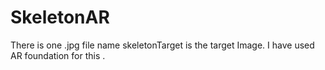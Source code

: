 # SkeletonAR

There is one .jpg file name skeletonTarget is the target Image. 
I have used AR foundation for this .
